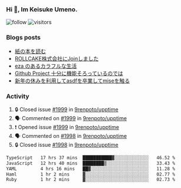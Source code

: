 ### Hi 👋, Im Keisuke Umeno.

<!--
**9renpoto/9renpoto** is a ✨ _special_ ✨ repository because its `README.md` (this file) appears on your GitHub profile.

Here are some ideas to get you started:

- 🔭 I’m currently working on ...
- 🌱 I’m currently learning ...
- 👯 I’m looking to collaborate on ...
- 🤔 I’m looking for help with ...
- 💬 Ask me about ...
- 📫 How to reach me: ...
- 😄 Pronouns: ...
- ⚡ Fun fact: ...
-->

![follow](https://img.shields.io/github/followers/9renpoto?label=Follow&style=social)
![visitors](https://komarev.com/ghpvc/?username=9renpoto&label=Profile%20views&color=0e75b6&style=flat)

### Blogs posts

<!-- BLOG-POST-LIST:START -->
- [紙の本を読む](https://9renpoto.win/entry/2024/02/25/reading-papar-book)
- [ROLLCAKE株式会社にJoinしました](https://9renpoto.win/entry/2024/02/11/join)
- [eza のあるカラフルな生活](https://9renpoto.win/entry/2024/02/01/eza)
- [Github Project 十分に機能そろっているのでは](https://9renpoto.win/entry/2024/01/14/gh-projects)
- [新年の休みを利用してasdfを卒業してmiseを触る](https://9renpoto.win/entry/2024/01/07/mise)
<!-- BLOG-POST-LIST:END -->

### Activity

<!--START_SECTION:activity-->
1. 🔒 Closed issue [#1999](https://github.com/9renpoto/upptime/issues/1999) in [9renpoto/upptime](https://github.com/9renpoto/upptime)
2. 🗣 Commented on [#1999](https://github.com/9renpoto/upptime/issues/1999#issuecomment-2028645134) in [9renpoto/upptime](https://github.com/9renpoto/upptime)
3. ❗ Opened issue [#1999](https://github.com/9renpoto/upptime/issues/1999) in [9renpoto/upptime](https://github.com/9renpoto/upptime)
4. 🗣 Commented on [#1998](https://github.com/9renpoto/upptime/issues/1998#issuecomment-2028612988) in [9renpoto/upptime](https://github.com/9renpoto/upptime)
5. 🔒 Closed issue [#1998](https://github.com/9renpoto/upptime/issues/1998) in [9renpoto/upptime](https://github.com/9renpoto/upptime)
<!--END_SECTION:activity-->

<!--START_SECTION:waka-->

```txt
TypeScript   17 hrs 37 mins  ███████████▓░░░░░░░░░░░░░   46.52 %
JavaScript   12 hrs 40 mins  ████████▒░░░░░░░░░░░░░░░░   33.43 %
YAML         4 hrs 16 mins   ██▓░░░░░░░░░░░░░░░░░░░░░░   11.28 %
Haml         1 hr 2 mins     ▓░░░░░░░░░░░░░░░░░░░░░░░░   02.77 %
Ruby         1 hr 2 mins     ▓░░░░░░░░░░░░░░░░░░░░░░░░   02.73 %
```

<!--END_SECTION:waka-->
